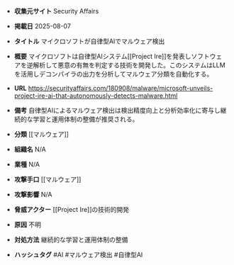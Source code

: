 - **収集元サイト**
Security Affairs

- **掲載日**
2025-08-07

- **タイトル**
マイクロソフトが自律型AIでマルウェア検出

- **概要**
マイクロソフトは自律型AIシステム[[Project Ire]]を発表しソフトウェアを逆解析して悪意の有無を判定する技術を開発した。このシステムはLLMを活用しデコンパイラの出力を分析してマルウェア分類を自動化する。

- **URL**
https://securityaffairs.com/180908/malware/microsoft-unveils-project-ire-ai-that-autonomously-detects-malware.html

- **備考**
自律型AIによるマルウェア検出は検出精度向上と分析効率化に寄与し継続的な学習と運用体制の整備が推奨される。

- **分類**
[[マルウェア]]

- **組織名**
N/A

- **業種**
N/A

- **攻撃手口**
[[マルウェア]]

- **攻撃影響**
N/A

- **脅威アクター**
[[Project Ire]]の技術的開発

- **原因**
不明

- **対処方法**
継続的な学習と運用体制の整備

- **ハッシュタグ**
#AI #マルウェア検出 #自律型AI
